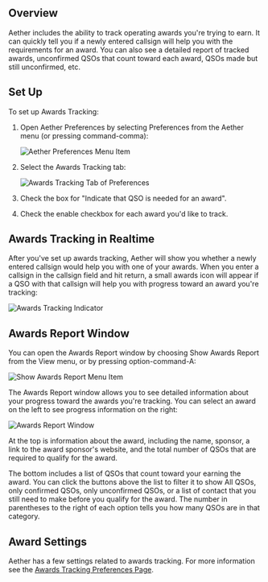 ## Overview

Aether includes the ability to track operating awards you're trying to earn. It can quickly tell you if a newly entered callsign will help you with the requirements for an award. You can also see a detailed report of tracked awards, unconfirmed QSOs that count toward each award, QSOs made but still unconfirmed, etc.

## Set Up

To set up Awards Tracking:

1. Open Aether Preferences by selecting Preferences from the Aether menu (or pressing command-comma):

    ![Aether Preferences Menu Item](/images/AetherPreferencesMenuItem.png)

2. Select the Awards Tracking tab:

    ![Awards Tracking Tab of Preferences](/images/AwardPreferences.png)

3. Check the box for "Indicate that QSO is needed for an award".

4. Check the enable checkbox for each award you'd like to track.

## Awards Tracking in Realtime

After you've set up awards tracking, Aether will show you whether a newly entered callsign would help you with one of your awards. When you enter a callsign in the callsign field and hit return, a small awards icon will appear if a QSO with that callsign will help you with progress toward an award you're tracking:

![Awards Tracking Indicator](/images/AwardIndicator.png)

## Awards Report Window

You can open the Awards Report window by choosing Show Awards Report from the View menu, or by pressing option-command-A:

![Show Awards Report Menu Item](/images/ShowAwardsReportMenuItem.png)

The Awards Report window allows you to see detailed information about your progress toward the awards you're tracking. You can select an award on the left to see progress information on the right:

![Awards Report Window](/images/AwardsReportWindow.png)

At the top is information about the award, including the name, sponsor, a link to the award sponsor's website, and the total number of QSOs that are required to qualify for the award.

The bottom includes a list of QSOs that count toward your earning the award. You can click the buttons above the list to filter it to show All QSOs, only confirmed QSOs, only unconfirmed QSOs, or a list of contact that you still need to make before you qualify for the award. The number in parentheses to the right of each option tells you how many QSOs are in that category.

## Award Settings

Aether has a few settings related to awards tracking. For more information see the [Awards Tracking Preferences Page](/preferences/awardspreferences.md).
